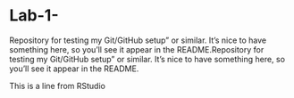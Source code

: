 # Lab-1-
Repository for testing my Git/GitHub setup” or similar. It’s nice to have something here, so you’ll see it appear in the README.Repository for testing my Git/GitHub setup” or similar. It’s nice to have something here, so you’ll see it appear in the README.

This is a line from RStudio